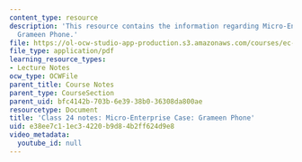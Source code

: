```yaml
---
content_type: resource
description: 'This resource contains the information regarding Micro-Enterprise Case:
  Grameen Phone.'
file: https://ol-ocw-studio-app-production.s3.amazonaws.com/courses/ec-701j-d-lab-i-development-fall-2009/e38ee7c11ec34220b9d84b2ff624d9e8_MITEC_701JF09_lec24_notes.pdf
file_type: application/pdf
learning_resource_types:
- Lecture Notes
ocw_type: OCWFile
parent_title: Course Notes
parent_type: CourseSection
parent_uid: bfc4142b-703b-6e39-38b0-36308da800ae
resourcetype: Document
title: 'Class 24 notes: Micro-Enterprise Case: Grameen Phone'
uid: e38ee7c1-1ec3-4220-b9d8-4b2ff624d9e8
video_metadata:
  youtube_id: null
---
```

